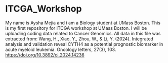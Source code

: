 # ITCGA_Workshop
My name is Aysha Mejia and i am a Biology student at UMass Boston. 
This is my first repository for ITCGA workshop at UMass Boston. I will be uploading coding data related to Cancer Genomics. 
All data in this file was extracted from: Wang, H., Xiao, Y., Zhou, W., & Li, Y. (2024). Integrated analysis and validation reveal CYTH4 as a potential prognostic biomarker in acute myeloid leukemia. Oncology letters, 27(3), 103. https://doi.org/10.3892/ol.2024.14236
